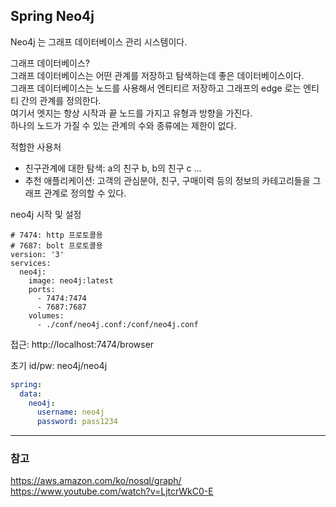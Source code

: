 ## Spring Neo4j

Neo4j 는 그래프 데이터베이스 관리 시스템이다.<br/>

그래프 데이터베이스? <br/>
그래프 데이터베이스는 어떤 관계를 저장하고 탐색하는데 좋은 데이터베이스이다.<br/>
그래프 데이터베이스는 노드를 사용해서 엔티티르 저장하고 그래프의 edge 로는 엔티티 간의 관계를 정의한다.<br/>
여기서 엣지는 항상 시작과 끝 노드를 가지고 유형과 방향을 가진다.<br/>
하나의 노드가 가질 수 있는 관계의 수와 종류에는 제한이 없다.<br/>

적합한 사용처
- 친구관계에 대한 탐색: a의 친구 b, b의 친구 c ...
- 추천 애플리케이션: 고객의 관심분야, 친구, 구매이력 등의 정보의 카테고리들을 그래프 관계로 정의할 수 있다.

neo4j 시작 및 설정
```shell
# 7474: http 프로토콜용
# 7687: bolt 프로토콜용 
version: '3'
services:
  neo4j:
    image: neo4j:latest
    ports:
      - 7474:7474
      - 7687:7687
    volumes:
      - ./conf/neo4j.conf:/conf/neo4j.conf
```

접근: http://localhost:7474/browser <br/>

초기 id/pw: neo4j/neo4j <br/>

```yaml
spring:
  data:
    neo4j:
      username: neo4j
      password: pass1234
```



---

### 참고

https://aws.amazon.com/ko/nosql/graph/ <br/>
https://www.youtube.com/watch?v=LjtcrWkC0-E
